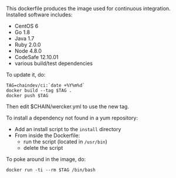 This dockerfile produces the image used for continuous integration. Installed software includes:
- CentOS 6
- Go 1.8
- Java 1.7
- Ruby 2.0.0
- Node 4.8.0
- CodeSafe 12.10.01
- various build/test dependencies

To update it, do:

	TAG=chaindev/ci:`date +%Y%m%d`
	docker build --tag $TAG .
	docker push $TAG

Then edit $CHAIN/wercker.yml to use the new tag.

To install a dependency not found in a yum repository:
- Add an install script to the `install` directory
- From inside the Dockerfile:
  - run the script (located in `/usr/bin`)
  - delete the script

To poke around in the image, do:

	docker run -ti --rm $TAG /bin/bash
